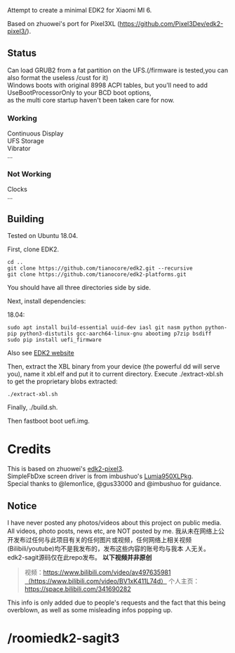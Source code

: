 
Attempt to create a minimal EDK2 for Xiaomi MI 6.

Based on zhuowei's port for Pixel3XL (https://github.com/Pixel3Dev/edk2-pixel3/).

## Status 

Can load GRUB2 from a fat partition on the UFS.(/firmware is tested,you can also format the useless /cust for it)  
Windows boots with original 8998 ACPI tables, but you'll need to add UseBootProcessorOnly to your BCD boot options,  
as the multi core startup haven't been taken care for now.

### Working
Continuous Display  
UFS Storage  
Vibrator  
...

### Not Working
Clocks   
...

## Building
Tested on Ubuntu 18.04.

First, clone EDK2.

```
cd ..
git clone https://github.com/tianocore/edk2.git --recursive
git clone https://github.com/tianocore/edk2-platforms.git
```

You should have all three directories side by side.

Next, install dependencies:

18.04:

```
sudo apt install build-essential uuid-dev iasl git nasm python python-pip python3-distutils gcc-aarch64-linux-gnu abootimg p7zip bsdiff
sudo pip install uefi_firmware
```

Also see [EDK2 website](https://github.com/tianocore/tianocore.github.io/wiki/Using-EDK-II-with-Native-GCC#Install_required_software_from_apt)

Then, extract the XBL binary from your device (the powerful dd will serve you), name it xbl.elf and put it to current directory.
Execute ./extract-xbl.sh to get the proprietary blobs extracted:

```
./extract-xbl.sh
```

Finally, ./build.sh.

Then fastboot boot uefi.img.

# Credits

This is based on zhuowei's [edk2-pixel3](https://github.com/Pixel3Dev/edk2-pixel3).  
SimpleFbDxe screen driver is from imbushuo's [Lumia950XLPkg](https://github.com/WOA-Project/Lumia950XLPkg).  
Special thanks to @lemon1ice, @gus33000 and @imbushuo for guidance.  



## Notice  
I have never posted any photos/videos about this project on public media. All videos, photo posts, news etc, are NOT posted by me.
我从未在网络上公开发布过任何与此项目有关的任何图片或视频，任何网络上相关视频(Bilibili/youtube)均不是我发布的，发布这些内容的账号均与我本
人无关。
edk2-sagit源码仅在此repo发布。
**以下视频并非原创**
>
> 视频：https://www.bilibili.com/video/av497635981（https://www.bilibili.com/video/BV1xK411L74d）
> 个人主页：https://space.bilibili.com/341690282

This info is only added due to people's requests and the fact that this being overblown, as well as some misleading infos popping up.


# /roomiedk2-sagit3
